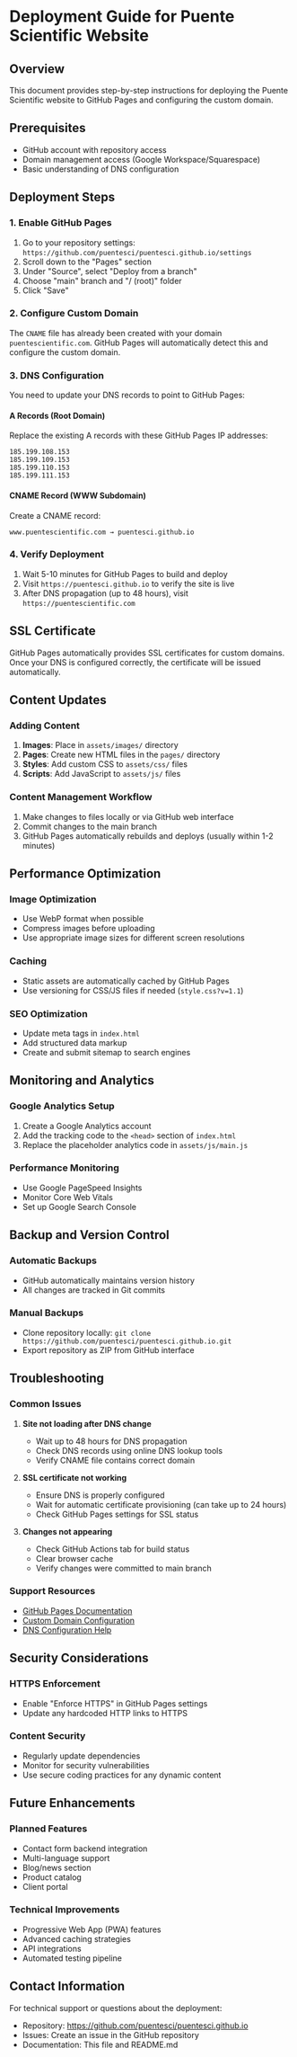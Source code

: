 # Deployment Guide for Puente Scientific Website

## Overview

This document provides step-by-step instructions for deploying the Puente Scientific website to GitHub Pages and configuring the custom domain.

## Prerequisites

- GitHub account with repository access
- Domain management access (Google Workspace/Squarespace)
- Basic understanding of DNS configuration

## Deployment Steps

### 1. Enable GitHub Pages

1. Go to your repository settings: `https://github.com/puentesci/puentesci.github.io/settings`
2. Scroll down to the "Pages" section
3. Under "Source", select "Deploy from a branch"
4. Choose "main" branch and "/ (root)" folder
5. Click "Save"

### 2. Configure Custom Domain

The `CNAME` file has already been created with your domain `puentescientific.com`. GitHub Pages will automatically detect this and configure the custom domain.

### 3. DNS Configuration

You need to update your DNS records to point to GitHub Pages:

#### A Records (Root Domain)
Replace the existing A records with these GitHub Pages IP addresses:
```
185.199.108.153
185.199.109.153
185.199.110.153
185.199.111.153
```

#### CNAME Record (WWW Subdomain)
Create a CNAME record:
```
www.puentescientific.com → puentesci.github.io
```

### 4. Verify Deployment

1. Wait 5-10 minutes for GitHub Pages to build and deploy
2. Visit `https://puentesci.github.io` to verify the site is live
3. After DNS propagation (up to 48 hours), visit `https://puentescientific.com`

## SSL Certificate

GitHub Pages automatically provides SSL certificates for custom domains. Once your DNS is configured correctly, the certificate will be issued automatically.

## Content Updates

### Adding Content

1. **Images**: Place in `assets/images/` directory
2. **Pages**: Create new HTML files in the `pages/` directory
3. **Styles**: Add custom CSS to `assets/css/` files
4. **Scripts**: Add JavaScript to `assets/js/` files

### Content Management Workflow

1. Make changes to files locally or via GitHub web interface
2. Commit changes to the main branch
3. GitHub Pages automatically rebuilds and deploys (usually within 1-2 minutes)

## Performance Optimization

### Image Optimization
- Use WebP format when possible
- Compress images before uploading
- Use appropriate image sizes for different screen resolutions

### Caching
- Static assets are automatically cached by GitHub Pages
- Use versioning for CSS/JS files if needed (`style.css?v=1.1`)

### SEO Optimization
- Update meta tags in `index.html`
- Add structured data markup
- Create and submit sitemap to search engines

## Monitoring and Analytics

### Google Analytics Setup
1. Create a Google Analytics account
2. Add the tracking code to the `<head>` section of `index.html`
3. Replace the placeholder analytics code in `assets/js/main.js`

### Performance Monitoring
- Use Google PageSpeed Insights
- Monitor Core Web Vitals
- Set up Google Search Console

## Backup and Version Control

### Automatic Backups
- GitHub automatically maintains version history
- All changes are tracked in Git commits

### Manual Backups
- Clone repository locally: `git clone https://github.com/puentesci/puentesci.github.io.git`
- Export repository as ZIP from GitHub interface

## Troubleshooting

### Common Issues

1. **Site not loading after DNS change**
   - Wait up to 48 hours for DNS propagation
   - Check DNS records using online DNS lookup tools
   - Verify CNAME file contains correct domain

2. **SSL certificate not working**
   - Ensure DNS is properly configured
   - Wait for automatic certificate provisioning (can take up to 24 hours)
   - Check GitHub Pages settings for SSL status

3. **Changes not appearing**
   - Check GitHub Actions tab for build status
   - Clear browser cache
   - Verify changes were committed to main branch

### Support Resources

- [GitHub Pages Documentation](https://docs.github.com/en/pages)
- [Custom Domain Configuration](https://docs.github.com/en/pages/configuring-a-custom-domain-for-your-github-pages-site)
- [DNS Configuration Help](https://docs.github.com/en/pages/configuring-a-custom-domain-for-your-github-pages-site/managing-a-custom-domain-for-your-github-pages-site)

## Security Considerations

### HTTPS Enforcement
- Enable "Enforce HTTPS" in GitHub Pages settings
- Update any hardcoded HTTP links to HTTPS

### Content Security
- Regularly update dependencies
- Monitor for security vulnerabilities
- Use secure coding practices for any dynamic content

## Future Enhancements

### Planned Features
- Contact form backend integration
- Multi-language support
- Blog/news section
- Product catalog
- Client portal

### Technical Improvements
- Progressive Web App (PWA) features
- Advanced caching strategies
- API integrations
- Automated testing pipeline

## Contact Information

For technical support or questions about the deployment:
- Repository: https://github.com/puentesci/puentesci.github.io
- Issues: Create an issue in the GitHub repository
- Documentation: This file and README.md

